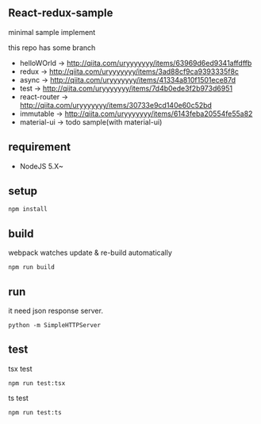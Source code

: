 
## React-redux-sample

minimal sample implement

this repo has some branch

- helloWOrld -> http://qiita.com/uryyyyyyy/items/63969d6ed9341affdffb
- redux -> http://qiita.com/uryyyyyyy/items/3ad88cf9ca9393335f8c
- async -> http://qiita.com/uryyyyyyy/items/41334a810f1501ece87d
- test -> http://qiita.com/uryyyyyyy/items/7d4b0ede3f2b973d6951
- react-router -> http://qiita.com/uryyyyyyy/items/30733e9cd140e60c52bd
- immutable -> http://qiita.com/uryyyyyyy/items/6143feba20554fe55a82
- material-ui -> todo sample(with material-ui)


## requirement

- NodeJS 5.X~

## setup

`npm install`

## build

webpack watches update & re-build automatically

`npm run build`

## run 

it need json response server.

`python -m SimpleHTTPServer`

## test

tsx test

`npm run test:tsx`

ts test

`npm run test:ts`